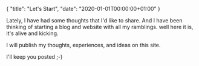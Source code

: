 {
  "title": "Let's Start",
  "date": "2020-01-01T00:00:00+01:00"
} 

Lately, I have had some thoughts that I'd like to share.
And I have been thinking of starting a blog and website with all my ramblings.
well here it is, it's alive and kicking.

I will publish my thoughts, experiences, and ideas on this site.

I'll keep you posted ;-)